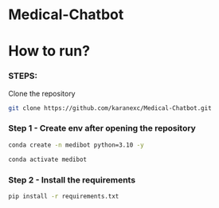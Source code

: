 # Medical-Chatbot

# How to run?
### STEPS:

Clone the repository

```bash
git clone https://github.com/karanexc/Medical-Chatbot.git
```

### Step 1 - Create env after opening the repository

```bash
conda create -n medibot python=3.10 -y
```

```bash
conda activate medibot
```

### Step 2 - Install the requirements
```bash
pip install -r requirements.txt
```
